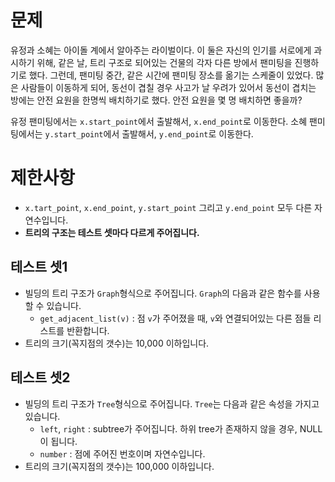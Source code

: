 # 문제
유정과 소혜는 아이돌 계에서 알아주는 라이벌이다.
이 둘은 자신의 인기를 서로에게 과시하기 위해, 같은 날, 트리 구조로 되어있는 건물의 각자 다른 방에서 팬미팅을 진행하기로 했다.
그런데, 팬미팅 중간, 같은 시간에 팬미팅 장소를 옮기는 스케줄이 있었다.
많은 사람들이 이동하게 되어, 동선이 겹칠 경우 사고가 날 우려가 있어서 동선이 겹치는 방에는 안전 요원을 한명씩 배치하기로 했다.
안전 요원을 몇 명 배치하면 좋을까?

유정 팬미팅에서는 `x.start_point`에서 출발해서, `x.end_point`로 이동한다.
소혜 팬미팅에서는 `y.start_point`에서 출발해서, `y.end_point`로 이동한다.

# 제한사항
* `x.tart_point`, `x.end_point`, `y.start_point` 그리고 `y.end_point` 모두 다른 자연수입니다.
* __트리의 구조는 테스트 셋마다 다르게 주어집니다.__

## 테스트 셋1
* 빌딩의 트리 구조가 `Graph`형식으로 주어집니다. `Graph`의 다음과 같은 함수를 사용할 수 있습니다.
    * `get_adjacent_list(v)` : 점 `v`가 주어졌을 때, `v`와 연결되어있는 다른 점들 리스트를 반환합니다.
* 트리의 크기(꼭지점의 갯수)는 10,000 이하입니다.

## 테스트 셋2
* 빌딩의 트리 구조가 `Tree`형식으로 주어집니다. `Tree`는 다음과 같은 속성을 가지고 있습니다.
    * `left`, `right` : subtree가 주어집니다. 하위 tree가 존재하지 않을 경우, NULL이 됩니다.
    * `number` : 점에 주어진 번호이며 자연수입니다.
* 트리의 크기(꼭지점의 갯수)는 100,000 이하입니다.
